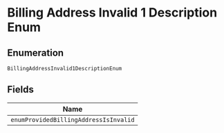 
# Billing Address Invalid 1 Description Enum

## Enumeration

`BillingAddressInvalid1DescriptionEnum`

## Fields

| Name |
|  --- |
| `enumProvidedBillingAddressIsInvalid` |

